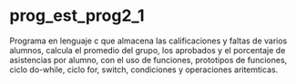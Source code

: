 # prog_est_prog2_1
Programa en lenguaje c que almacena las calificaciones y faltas de varios alumnos, calcula el promedio del grupo, los aprobados y el porcentaje de asistencias por alumno, con el uso de funciones, prototipos de funciones, ciclo do-while, ciclo for, switch, condiciones y operaciones aritemticas.
